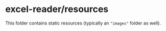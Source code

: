 # excel-reader/resources

This folder contains static resources (typically an `"images"` folder as well).
